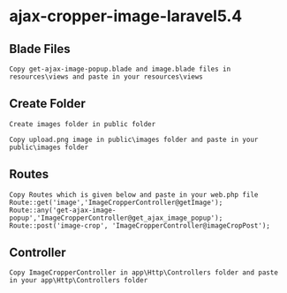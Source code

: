 # ajax-cropper-image-laravel5.4

## Blade Files
```
Copy get-ajax-image-popup.blade and image.blade files in resources\views and paste in your resources\views
```


## Create Folder
```
Create images folder in public folder

Copy upload.png image in public\images folder and paste in your public\images folder
```


## Routes
```
Copy Routes which is given below and paste in your web.php file
Route::get('image','ImageCropperController@getImage');
Route::any('get-ajax-image-popup','ImageCropperController@get_ajax_image_popup');
Route::post('image-crop', 'ImageCropperController@imageCropPost');
```

## Controller
```
Copy ImageCropperController in app\Http\Controllers folder and paste in your app\Http\Controllers folder
